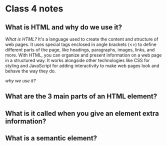 # Class 4 notes

## What is HTML and why do we use it?

 *What is HTML?* It's a language used to create the content and structure of web pages. It uses special tags enclosed in angle brackets (<>) to define different parts of the page, like headings, paragraphs, images, links, and more. With HTML, you can organize and present information on a web page in a structured way. It works alongside other technologies like CSS for styling and JavaScript for adding interactivity to make web pages look and behave the way they do.

 *why we use it?*

## What are the 3 main parts of an HTML element?

## What is it called when you give an element extra information?

## What is a semantic element?
